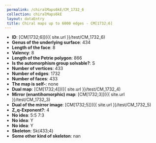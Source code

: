 ```yaml
--- 
 permalink: /chiralMaps6kE/CM_1732_6 
 collection: chiralMaps6kE
 layout: dataEntry
 title: Chiral maps up to 6000 edges - CM[1732;6]
---
```


- **ID**: [CM[1732;6]]({{ site.url }}/test/CM_1732_6)
- **Genus of the underlying surface**: 434
- **Length of the face**: 8
- **Valency**: 8
- **Length of the Petrie polygon**: 866
- **Is the automorphism group solvable?**: S
- **Number of vertices**: 433
- **Number of edges**: 1732
- **Number of faces**: 433
- **The map is self-**: none
- **Dual map**: [CM[1732;4]]({{ site.url }}/test/CM_1732_4)
- **Mirror (enantihomorphic) map**: [CM[1732;3]]({{ site.url }}/test/CM_1732_3)
- **Dual of the mirror image**: [CM[1732;5]]({{ site.url }}/test/CM_1732_5)
- **Z_q-Exponent?**: 4
- **No idea**:  5:5 7:3
- **No idea**: Y
- **No idea**: Y
- **Skeleton**: Sk(433;4)
- **Some other kind of skeleton**: nan
